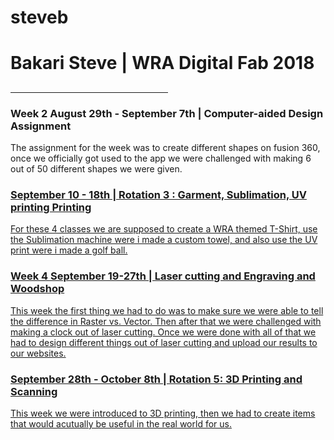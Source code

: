 # steveb




<body>
<h1> Bakari Steve | WRA Digital Fab 2018</h1>
<h2>
<p>
<hr style="width:50%">
</p>
<H3> Week 2 August 29th - September 7th | Computer-aided Design Assignment</h3>
<p> The assignment for the week was to create different shapes on fusion 360, once we officially got used to the app we were challenged with making 6 out of 50 different shapes we were given.<a href= 
<hr style="width:50%">
</p>
<H3> September 10 - 18th | Rotation 3 : Garment, Sublimation, UV printing Printing</h3>
<p>
For these 4 classes we are supposed to create a WRA themed T-Shirt, use the Sublimation machine were i made a custom towel, and also use the UV print were i made a golf ball. 
</p>
<H3> Week 4 September 19-27th | Laser cutting and Engraving and Woodshop</h3>
<p> This week the first thing we had to do was to make sure we were able to tell the difference in Raster vs. Vector. Then after that we were challenged with making a clock out of laser cutting. Once we were done with all of that we had to design different things out of laser cutting and upload our results to our websites.
</p>
<H3> September 28th - October 8th | Rotation 5: 3D Printing and Scanning</h3>
 This week we were introduced to 3D printing, then we had to create items that would acutually be useful in the real world for us. 
